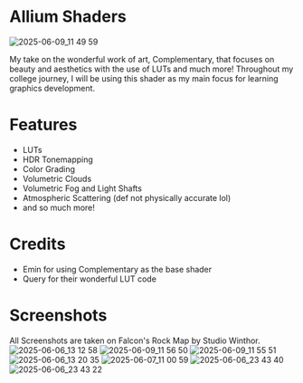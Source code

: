 # Allium Shaders

![2025-06-09_11 49 59](https://github.com/user-attachments/assets/5b147b5e-210f-4b3c-9f2d-3254bb527789)

My take on the wonderful work of art, Complementary, that focuses on beauty and aesthetics with the use of LUTs and much more!
Throughout my college journey, I will be using this shader as my main focus for learning graphics development.

# Features
- LUTs
- HDR Tonemapping
- Color Grading
- Volumetric Clouds
- Volumetric Fog and Light Shafts
- Atmospheric Scattering (def not physically accurate lol)
- and so much more!

# Credits
- Emin for using Complementary as the base shader
- Query for their wonderful LUT code

# Screenshots
All Screenshots are taken on Falcon's Rock Map by Studio Winthor.
![2025-06-06_13 12 58](https://github.com/user-attachments/assets/f6453533-c3ed-4080-899a-25a57a02a825)
![2025-06-09_11 56 50](https://github.com/user-attachments/assets/250d56f7-9159-4f87-bbaf-8be1487249d1)
![2025-06-09_11 55 51](https://github.com/user-attachments/assets/654144f2-564a-4e8d-a9c5-9d8a3c4cb561)
![2025-06-06_13 20 35](https://github.com/user-attachments/assets/fe543f0b-97e9-4fb8-a124-a47b53e40966)
![2025-06-07_11 00 59](https://github.com/user-attachments/assets/3c986220-0f83-4656-81f6-52631ed00f13)
![2025-06-06_23 43 40](https://github.com/user-attachments/assets/63517929-f44f-4b96-91e9-3b2d6ccbdac9)
![2025-06-06_23 43 22](https://github.com/user-attachments/assets/7df9c180-8b60-4dec-b63f-bdb1fbe4e7b5)
